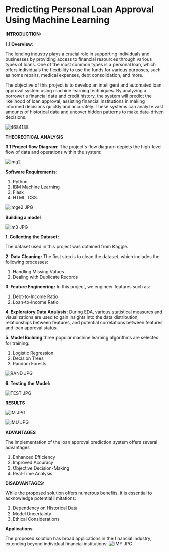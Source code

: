 # Predicting Personal Loan Approval Using Machine Learning

**INTRODUCTION:**

**1.1 Overview**:

The lending industry plays a crucial role in supporting individuals and businesses by providing access to financial resources through various types of loans. One of the most common types is a personal loan, which offers individuals the flexibility to use the funds for various purposes, such as home repairs, medical expenses, debt consolidation, and more.

The objective of this project is to develop an intelligent and automated loan approval system using machine learning techniques. By analyzing a borrower's financial data and credit history, the system will predict the likelihood of loan approval, assisting financial institutions in making informed decisions quickly and accurately. These systems can analyze vast amounts of historical data and uncover hidden patterns to make data-driven decisions.

![4684138](https://github.com/Prediction-of-Loan-Approval-ML/Loan-Approval/assets/80556383/25cd75b2-bd60-46de-891d-ac1dd71029c1)

**THEOREOTICAL ANALYSIS**

**3.1 Project flow Diagram:**
The project's flow diagram depicts the high-level flow of data and operations within the system:

![img2](https://github.com/Prediction-of-Loan-Approval-ML/Loan-Approval/assets/80556383/fbe75b44-ea0b-4db8-85f1-affbfd77df26)

**Software Requirements:**

1. Python
2. IBM Machine Learning
3. Flask
4. HTML, CSS.

![imge2 JPG](https://github.com/Prediction-of-Loan-Approval-ML/Loan-Approval/assets/80556383/9b9af16b-dfef-4439-89b0-e62f5f88781e)

**Building a model**

![im3 JPG](https://github.com/Prediction-of-Loan-Approval-ML/Loan-Approval/assets/80556383/14c0366a-65cf-435f-b75a-e60a154eb5ab)

**1. Collecting the Dataset:**

The dataset used in this project was obtained from Kaggle. 

**2. Data Cleaning:**
The first step is to clean the dataset, which includes the following processes:
1.	Handling Missing Values 
2.	Dealing with Duplicate Records

**3. Feature Engineering:**
In this project, we engineer features such as:
1.	Debt-to-Income Ratio
2.	Loan-to-Income Ratio

**4. Exploratory Data Analysis:**
During EDA, various statistical measures and visualizations are used to gain insights into the data distribution, relationships between features, and potential correlations between features and loan approval status.

**5. Model Building**
three popular machine learning algorithms are selected for training:
1.	Logistic Regression
2.	Decision Trees
3.	Random Forests

![RAND JPG](https://github.com/Prediction-of-Loan-Approval-ML/Loan-Approval/assets/80556383/8f592a19-90dc-48c6-836a-4d46e9914c99)

**6. Testing the Model:**

![TEST JPG](https://github.com/Prediction-of-Loan-Approval-ML/Loan-Approval/assets/80556383/9ffdc14e-285a-41d5-89df-a48d578dce58)

**RESULTS**

![IM JPG](https://github.com/Prediction-of-Loan-Approval-ML/Loan-Approval/assets/80556383/57df2d20-1e85-4ca6-8f29-503725d11856)

![IMU JPG](https://github.com/Prediction-of-Loan-Approval-ML/Loan-Approval/assets/80556383/1f56bf21-a575-459b-8da0-e24cc5c6fdab)

**ADVANTAGES**

The implementation of the loan approval prediction system offers several advantages
1.	Enhanced Efficiency
2.	Improved Accuracy
3.	Objective Decision-Making
4.	Real-Time Analysis

**DISADVANTAGES:**

While the proposed solution offers numerous benefits, it is essential to acknowledge potential limitations:
1.	Dependency on Historical Data
2.	Model Uncertainty
3.	Ethical Considerations

**Applications**

The proposed solution has broad applications in the financial industry, extending beyond individual financial institutions:
![IMY JPG](https://github.com/Prediction-of-Loan-Approval-ML/Loan-Approval/assets/80556383/88d09a73-7a25-44fc-9ab4-c2407ab6239b)
